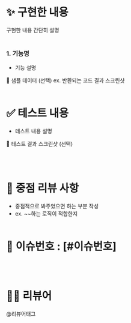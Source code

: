 # ✨ 구현한 내용
구현한 내용 간단히 설명
<br><br>

### 1. 기능명
- 기능 설명

📎 샘플 데이터 (선택)
ex. 반환되는 코드 결과 스크린샷
<br><br>


# ✅ 테스트 내용
- 테스트 내용 설명

📎 테스트 결과 스크린샷 (선택)

<br><br>


# 📌 중점 리뷰 사항
- 중점적으로 봐주었으면 하는 부분 작성
- ex. ~~하는 로직이 적합한지
<br><br>


# 🪪 이슈번호 : [#이슈번호]
<br><br>


# 🙋‍♂️ 리뷰어
@리뷰어태그
